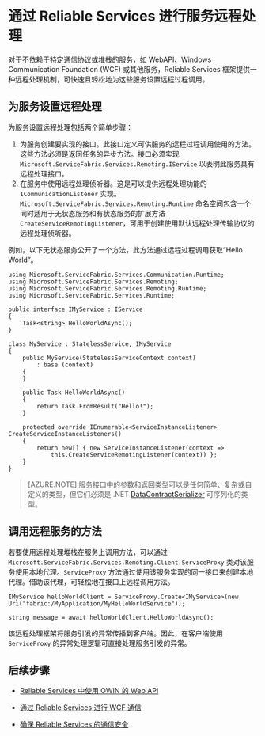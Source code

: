 <properties
    pageTitle="Service Fabric 中的服务远程处理 | Azure"
    description="Service Fabric 远程处理允许客户端和服务使用远程过程调用来与服务进行通信。"
    services="service-fabric"
    documentationcenter=".net"
    author="vturecek"
    manager="timlt"
    editor="BharatNarasimman" />
<tags
    ms.assetid="abfaf430-fea0-4974-afba-cfc9f9f2354b"
    ms.service="service-fabric"
    ms.devlang="dotnet"
    ms.topic="article"
    ms.tgt_pltfrm="na"
    ms.workload="required"
    ms.date="02/10/2017"
    wacn.date="03/03/2017"
    ms.author="vturecek" />  

# 通过 Reliable Services 进行服务远程处理
对于不依赖于特定通信协议或堆栈的服务，如 WebAPI、Windows Communication Foundation (WCF) 或其他服务，Reliable Services 框架提供一种远程处理机制，可快速且轻松地为这些服务设置远程过程调用。

## 为服务设置远程处理
为服务设置远程处理包括两个简单步骤：

1. 为服务创建要实现的接口。此接口定义可供服务的远程过程调用使用的方法。这些方法必须是返回任务的异步方法。接口必须实现 `Microsoft.ServiceFabric.Services.Remoting.IService` 以表明此服务具有远程处理接口。
2. 在服务中使用远程处理侦听器。这是可以提供远程处理功能的 `ICommunicationListener` 实现。`Microsoft.ServiceFabric.Services.Remoting.Runtime` 命名空间包含一个同时适用于无状态服务和有状态服务的扩展方法 `CreateServiceRemotingListener`，可用于创建使用默认远程处理传输协议的远程处理侦听器。

例如，以下无状态服务公开了一个方法，此方法通过远程过程调用获取“Hello World”。


	using Microsoft.ServiceFabric.Services.Communication.Runtime;
	using Microsoft.ServiceFabric.Services.Remoting;
	using Microsoft.ServiceFabric.Services.Remoting.Runtime;
	using Microsoft.ServiceFabric.Services.Runtime;

	public interface IMyService : IService
	{
	    Task<string> HelloWorldAsync();
	}

	class MyService : StatelessService, IMyService
	{
	    public MyService(StatelessServiceContext context)
	        : base (context)
	    {
	    }

	    public Task HelloWorldAsync()
	    {
	        return Task.FromResult("Hello!");
	    }

	    protected override IEnumerable<ServiceInstanceListener> CreateServiceInstanceListeners()
	    {
	        return new[] { new ServiceInstanceListener(context => 
	            this.CreateServiceRemotingListener(context)) };
	    }
	}

> [AZURE.NOTE] 服务接口中的参数和返回类型可以是任何简单、复杂或自定义的类型，但它们必须是 .NET [DataContractSerializer](https://msdn.microsoft.com/zh-cn/library/ms731923.aspx) 可序列化的类型。


## 调用远程服务的方法
若要使用远程处理堆栈在服务上调用方法，可以通过 `Microsoft.ServiceFabric.Services.Remoting.Client.ServiceProxy` 类对该服务使用本地代理。`ServiceProxy` 方法通过使用该服务实现的同一接口来创建本地代理。借助该代理，可轻松地在接口上远程调用方法。




	IMyService helloWorldClient = ServiceProxy.Create<IMyService>(new Uri("fabric:/MyApplication/MyHelloWorldService"));

	string message = await helloWorldClient.HelloWorldAsync();



该远程处理框架将服务引发的异常传播到客户端。因此，在客户端使用 `ServiceProxy` 的异常处理逻辑可直接处理服务引发的异常。

## 后续步骤

* [Reliable Services 中使用 OWIN 的 Web API](/documentation/articles/service-fabric-reliable-services-communication-webapi/)

* [通过 Reliable Services 进行 WCF 通信](/documentation/articles/service-fabric-reliable-services-communication-wcf/)

* [确保 Reliable Services 的通信安全](/documentation/articles/service-fabric-reliable-services-secure-communication/)

<!---HONumber=Mooncake_0227_2017-->